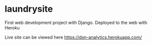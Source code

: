 # laundrysite

First web development project with Django. Deployed to the web with Heroku

Live site can be viewed here  https://dsn-analytics.herokuapp.com/